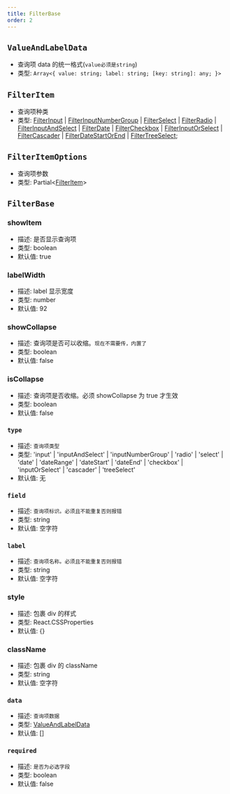 ```yaml
---
title: FilterBase
order: 2
---
```


## `ValueAndLabelData`

- 查询项 data 的统一格式(`value必须是string`)
- 类型: `Array<{ value: string; label: string; [key: string]: any; }>`

## `FilterItem`

- 查询项种类
- 类型: [FilterInput](./filter-input) | [FilterInputNumberGroup](./filter-input-number-group) | [FilterSelect](./filter-select) | [FilterRadio](./filter-radio) | [FilterInputAndSelect](./filter-input-and-select) | [FilterDate](./filter-date) | [FilterCheckbox](./filter-checkbox) | [FilterInputOrSelect](./filter-input-or-select) | [FilterCascader](./filter-cascader) | [FilterDateStartOrEnd](./filter-date-start-or-end) | [FilterTreeSelect](./filter-tree-select);

## `FilterItemOptions`

- 查询项参数
- 类型: Partial<[FilterItem](#filteritem)>

## `FilterBase`

### showItem

- 描述: 是否显示查询项
- 类型: boolean
- 默认值: true

### labelWidth

- 描述: label 显示宽度
- 类型: number
- 默认值: 92

### showCollapse

- 描述: 查询项是否可以收缩。`现在不需要传，内置了`
- 类型: boolean
- 默认值: false

### isCollapse

- 描述: 查询项是否收缩。必须 showCollapse 为 true 才生效
- 类型: boolean
- 默认值: false

### `type`

- 描述: `查询项类型`
- 类型: 'input' | 'inputAndSelect' | 'inputNumberGroup' | 'radio' | 'select' | 'date' | 'dateRange' | 'dateStart' | 'dateEnd' | 'checkbox' | 'inputOrSelect' | 'cascader' | 'treeSelect'
- 默认值: 无

### `field`

- 描述: `查询项标识。必须且不能重复否则报错`
- 类型: string
- 默认值: 空字符

### `label`

- 描述: `查询项名称。必须且不能重复否则报错`
- 类型: string
- 默认值: 空字符

### style

- 描述: 包裹 div 的样式
- 类型: React.CSSProperties
- 默认值: {}

### className

- 描述: 包裹 div 的 className
- 类型: string
- 默认值: 空字符

### `data`

- 描述: `查询项数据`
- 类型: [ValueAndLabelData](#valueandlabeldata)
- 默认值: []

### `required`

- 描述: `是否为必选字段`
- 类型: boolean
- 默认值: false
